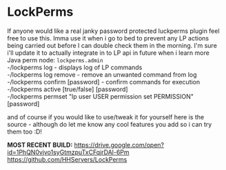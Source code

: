 # LockPerms
If anyone would like a real janky password protected luckperms plugin feel free to use this. Imma use it when i go to bed to prevent any LP actions being carried out before I can double check them in the morning. I'm sure i'll update it to actually integrate in to LP api in future when i learn more Java
perm node: ``lockperms.admin``  
-/lockperms log - displays log of LP commands  
-/lockperms log remove <index> - remove an unwanted command from log  
-/lockperms confirm [password] - confirm commands for execution  
-/lockperms active [true/false] [password]  
-/lockperms permset "lp user USER permission set PERMISSION" [password]  

and of course if you would like to use/tweak it for yourself here is the source - although do let me know any cool features you add so i can try them too :D!

**MOST RECENT BUILD:** <https://drive.google.com/open?id=1PhQN0vjvo1syGtmzpuTxCFqjrDAl-6Pm>
 https://github.com/HHServers/LockPerms
